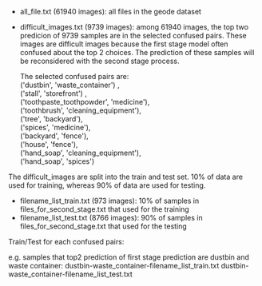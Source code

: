 


- all_file.txt (61940 images): all files in the geode dataset

- difficult_images.txt (9739 images): among 61940 images, the top two predicion of 9739 samples are in the selected confused pairs. These images are difficult images because the first stage model often confused about the top 2 choices. The prediction of these samples will be reconsidered with the second stage process.

  The selected confused pairs are:  
  ('dustbin', 'waste_container') ,  
  ('stall', 'storefront') ,  
  ('toothpaste_toothpowder', 'medicine'),  
  ('toothbrush', 'cleaning_equipment'),  
  ('tree', 'backyard'),   
  ('spices', 'medicine'),  
  ('backyard', 'fence'),  
  ('house', 'fence'),  
  ('hand_soap', 'cleaning_equipment'),  
  ('hand_soap', 'spices')  

The difficult_images are split into the train and test set. 10% of data are used for training, whereas 90% of data are used for testing.  
- filename_list_train.txt (973 images): 10% of samples in files_for_second_stage.txt that used for the training   
- filename_list_test.txt (8766 images): 90% of samples in files_for_second_stage.txt that used for the testing   

Train/Test for each confused pairs:

e.g. samples that top2 prediction of first stage prediction are dustbin and waste container:
dustbin-waste_container-filename_list_train.txt
dustbin-waste_container-filename_list_test.txt

